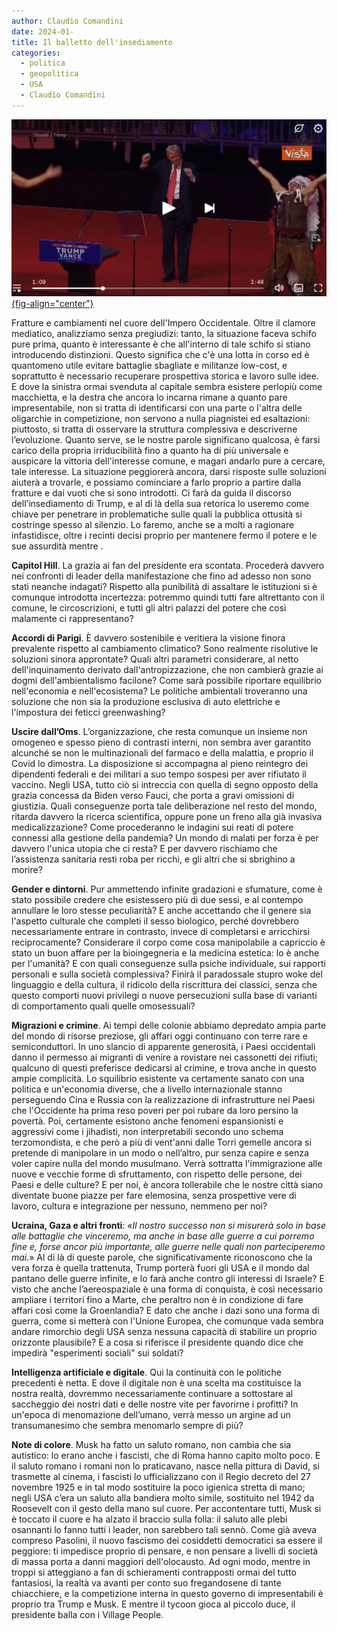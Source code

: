```yaml
---
author: Claudio Comandini
date: 2024-01-
title: Il balletto dell'insediamento
categories:
  - politica
  - geopolitica
  - USA
  - Claudio Comandini
---
```


[![](images/Trump_dance.png){fig-align="center"}](https://dai.ly/x9cojte)

Fratture e cambiamenti nel cuore dell'Impero Occidentale. Oltre il clamore mediatico, analizziamo senza pregiudizi: tanto, la situazione faceva schifo pure prima, quanto è interessante è che all'interno di tale schifo si stiano introducendo distinzioni. Questo significa che c'è una lotta in corso ed è quantomeno utile evitare battaglie sbagliate e militanze low-cost, e soprattutto è necessario recuperare prospettiva storica e lavoro sulle idee. E dove la sinistra ormai svenduta al capitale sembra esistere perlopiù come macchietta, e la destra che ancora lo incarna rimane a quanto pare impresentabile, non si tratta di identificarsi con una parte o l'altra delle oligarchie in competizione, non servono a nulla piagnistei ed esaltazioni: piuttosto, si tratta di osservare la struttura complessiva e descriverne l’evoluzione. Quanto serve, se le nostre parole significano qualcosa, è farsi carico della propria irriducibilità fino a quanto ha di più universale e auspicare la vittoria dell'interesse comune, e magari andarlo pure a cercare, tale interesse. La situazione peggiorerà ancora, darsi risposte sulle soluzioni aiuterà a trovarle, e possiamo cominciare a farlo proprio a partire dalla fratture e dai vuoti che si sono introdotti. Ci farà da guida il discorso dell’insediamento di Trump, e al di là della sua retorica lo useremo come chiave per penetrare in problematiche sulle quali la pubblica ottusità si costringe spesso al silenzio. Lo faremo, anche se a molti a ragionare infastidisce, oltre i recinti decisi proprio per mantenere fermo il potere e le sue assurdità mentre .

**Capitol Hill**. La grazia ai fan del presidente era scontata. Procederà davvero nei confronti di leader della manifestazione che fino ad adesso non sono stati neanche indagati? Rispetto alla punibilità di assaltare le istituzioni si è comunque introdotta incertezza: potremmo quindi tutti fare altrettanto con il comune, le circoscrizioni, e tutti gli altri palazzi del potere che così malamente ci rappresentano?

**Accordi di Parigi**. È davvero sostenibile e veritiera la visione finora prevalente rispetto al cambiamento climatico? Sono realmente risolutive le soluzioni sinora approntate? Quali altri parametri considerare, al netto dell'inquinamento derivato dall'antropizzazione, che non cambierà grazie ai dogmi dell'ambientalismo facilone? Come sarà possibile riportare equilibrio nell'economia e nell'ecosistema? Le politiche ambientali troveranno una soluzione che non sia la produzione esclusiva di auto elettriche e l'impostura dei feticci greenwashing?

**Uscire dall’Oms**. L’organizzazione, che resta comunque un insieme non omogeneo e spesso pieno di contrasti interni, non sembra aver garantito alcunché se non le multinazionali del farmaco e della malattia, e proprio il Covid lo dimostra. La disposizione si accompagna al pieno reintegro dei dipendenti federali e dei militari a suo tempo sospesi per aver rifiutato il vaccino. Negli USA, tutto ciò si intreccia con quella di segno opposto della grazia concessa da Biden verso Fauci, che porta a gravi omissioni di giustizia. Quali conseguenze porta tale deliberazione nel resto del mondo, ritarda davvero la ricerca scientifica, oppure pone un freno alla già invasiva medicalizzazione? Come procederanno le indagini sui reati di potere connessi alla gestione della pandemia? Un mondo di malati per forza è per davvero l'unica utopia che ci resta? E per davvero rischiamo che l’assistenza sanitaria resti roba per ricchi, e gli altri che si sbrighino a morire?

**Gender e dintorni**. Pur ammettendo infinite gradazioni e sfumature, come è stato possibile credere che esistessero più di due sessi, e al contempo annullare le loro stesse peculiarità? E anche accettando che il genere sia l'aspetto culturale che completi il sesso biologico, perché dovrebbero necessariamente entrare in contrasto, invece di completarsi e arricchirsi reciprocamente? Considerare il corpo come cosa manipolabile a capriccio è stato un buon affare per la bioingegneria e la medicina estetica: lo è anche per l'umanità? E con quali conseguenze sulla psiche individuale, sui rapporti personali e sulla società complessiva? Finirà il paradossale stupro woke del linguaggio e della cultura, il ridicolo della riscrittura dei classici, senza che questo comporti nuovi privilegi o nuove persecuzioni sulla base di varianti di comportamento quali quelle omosessuali?

**Migrazioni e crimine**. Ai tempi delle colonie abbiamo depredato ampia parte del mondo di risorse preziose, gli affari oggi continuano con terre rare e semiconduttori. In uno slancio di apparente generosità, i Paesi occidentali danno il permesso ai migranti di venire a rovistare nei cassonetti dei rifiuti; qualcuno di questi preferisce dedicarsi al crimine, e trova anche in questo ampie complicità. Lo squilibrio esistente va certamente sanato con una politica e un'economia diverse, che a livello internazionale stanno perseguendo Cina e Russia con la realizzazione di infrastrutture nei Paesi che l'Occidente ha prima reso poveri per poi rubare da loro persino la povertà. Poi, certamente esistono anche fenomeni espansionisti e aggressivi come i jihadisti, non interpretabili secondo uno schema terzomondista, e che però a più di vent'anni dalle Torri gemelle ancora si pretende di manipolare in un modo o nell’altro, pur senza capire e senza voler capire nulla del mondo musulmano. Verrà sottratta l'immigrazione alle nuove e vecchie forme di sfruttamento, con rispetto delle persone, dei Paesi e delle culture? E per noi, è ancora tollerabile che le nostre città siano diventate buone piazze per fare elemosina, senza prospettive vere di lavoro, cultura e integrazione per nessuno, nemmeno per noi?

**Ucraina, Gaza e altri fronti**: «*Il nostro successo non si misurerà solo in base alle battaglie che vinceremo, ma anche in base alle guerre a cui porremo fine e, forse ancor più importante, alle guerre nelle quali non parteciperemo mai.*» Al di là di queste parole, che significativamente riconoscono che la vera forza è quella trattenuta, Trump porterà fuori gli USA e il mondo dal pantano delle guerre infinite, e lo farà anche contro gli interessi di Israele? E visto che anche l’aereospaziale è una forma di conquista, è così necessario ampliare i territori fino a Marte, che peraltro non è in condizione di fare affari così come la Groenlandia? E dato che anche i dazi sono una forma di guerra, come si metterà con l'Unione Europea, che comunque vada sembra andare rimorchio degli USA senza nessuna capacità di stabilire un proprio orizzonte plausibile? E a cosa si riferisce il presidente quando dice che impedirà "esperimenti sociali" sui soldati?

**Intelligenza artificiale e digitale**. Qui la continuità con le politiche precedenti è netta. E dove il digitale non è una scelta ma costituisce la nostra realtà, dovremmo necessariamente continuare a sottostare al saccheggio dei nostri dati e delle nostre vite per favorirne i profitti? In un'epoca di menomazione dell’umano, verrà messo un argine ad un transumanesimo che sembra menomarlo sempre di più?

**Note di colore**. Musk ha fatto un saluto romano, non cambia che sia autistico: lo erano anche i fascisti, che di Roma hanno capito molto poco. E il saluto romano i romani non lo praticavano, nasce nella pittura di David, si trasmette al cinema, i fascisti lo ufficializzano con il Regio decreto del 27 novembre 1925 e in tal modo sostituire la poco igienica stretta di mano; negli USA c’era un saluto alla bandiera molto simile, sostituito nel 1942 da Roosevelt con il gesto della mano sul cuore. Per accontentare tutti, Musk si è toccato il cuore e ha alzato il braccio sulla folla: il saluto alle plebi osannanti lo fanno tutti i leader, non sarebbero tali sennò. Come già aveva compreso Pasolini, il nuovo fascismo dei cosiddetti democratici sa essere il peggiore: ti impedisce proprio di pensare, e non pensare a livelli di società di massa porta a danni maggiori dell'olocausto. Ad ogni modo, mentre in troppi si atteggiano a fan di schieramenti contrapposti ormai del tutto fantasiosi, la realtà va avanti per conto suo fregandosene di tante chiacchiere, e la competizione interna in questo governo di impresentabili è proprio tra Trump e Musk. E mentre il tycoon gioca al piccolo duce, il presidente balla con i Village People.
